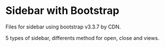 # Sidebar with Bootstrap

Files for sidebar using bootstrap v3.3.7 by CDN.

5 types of sidebar, differents method for open, close and views.
